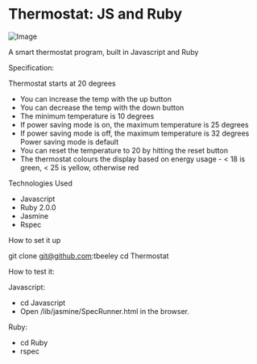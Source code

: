 Thermostat: JS and Ruby
===============

![Image](/assets/nest1.png)

A smart thermostat program, built in Javascript and Ruby

Specification:

Thermostat starts at 20 degrees
- You can increase the temp with the up button
- You can decrease the temp with the down button
- The minimum temperature is 10 degrees
- If power saving mode is on, the maximum temperature is 25 degrees
- If power saving mode is off, the maximum temperature is 32 degrees Power saving mode is default
- You can reset the temperature to 20 by hitting the reset button
- The thermostat colours the display based on energy usage - < 18 is green, < 25 is yellow, otherwise red

Technologies Used

- Javascript
- Ruby 2.0.0
- Jasmine
- Rspec

How to set it up

git clone git@github.com:tbeeley
cd Thermostat

How to test it:

Javascript:
- cd Javascript
- Open /lib/jasmine/SpecRunner.html in the browser.

Ruby:
- cd Ruby
- rspec



